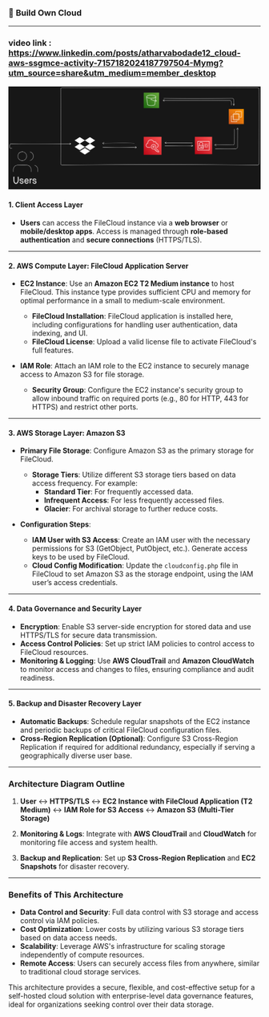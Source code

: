 ### 📂 **Build Own Cloud**

---
### video link : https://www.linkedin.com/posts/atharvabodade12_cloud-aws-ssgmce-activity-7157182024187797504-Mymg?utm_source=share&utm_medium=member_desktop
![architecture](arch.png)

#### **1. Client Access Layer**
   - **Users** can access the FileCloud instance via a **web browser** or **mobile/desktop apps**. Access is managed through **role-based authentication** and **secure connections** (HTTPS/TLS).
   
---

#### **2. AWS Compute Layer: FileCloud Application Server**
   - **EC2 Instance**: Use an **Amazon EC2 T2 Medium instance** to host FileCloud. This instance type provides sufficient CPU and memory for optimal performance in a small to medium-scale environment.
     - **FileCloud Installation**: FileCloud application is installed here, including configurations for handling user authentication, data indexing, and UI.
     - **FileCloud License**: Upload a valid license file to activate FileCloud's full features.

   - **IAM Role**: Attach an IAM role to the EC2 instance to securely manage access to Amazon S3 for file storage.
     - **Security Group**: Configure the EC2 instance's security group to allow inbound traffic on required ports (e.g., 80 for HTTP, 443 for HTTPS) and restrict other ports.

---

#### **3. AWS Storage Layer: Amazon S3**
   - **Primary File Storage**: Configure Amazon S3 as the primary storage for FileCloud. 
     - **Storage Tiers**: Utilize different S3 storage tiers based on data access frequency. For example:
       - **Standard Tier**: For frequently accessed data.
       - **Infrequent Access**: For less frequently accessed files.
       - **Glacier**: For archival storage to further reduce costs.

   - **Configuration Steps**:
     - **IAM User with S3 Access**: Create an IAM user with the necessary permissions for S3 (GetObject, PutObject, etc.). Generate access keys to be used by FileCloud.
     - **Cloud Config Modification**: Update the `cloudconfig.php` file in FileCloud to set Amazon S3 as the storage endpoint, using the IAM user’s access credentials.

---

#### **4. Data Governance and Security Layer**
   - **Encryption**: Enable S3 server-side encryption for stored data and use HTTPS/TLS for secure data transmission.
   - **Access Control Policies**: Set up strict IAM policies to control access to FileCloud resources.
   - **Monitoring & Logging**: Use **AWS CloudTrail** and **Amazon CloudWatch** to monitor access and changes to files, ensuring compliance and audit readiness.

---

#### **5. Backup and Disaster Recovery Layer**
   - **Automatic Backups**: Schedule regular snapshots of the EC2 instance and periodic backups of critical FileCloud configuration files.
   - **Cross-Region Replication (Optional)**: Configure S3 Cross-Region Replication if required for additional redundancy, especially if serving a geographically diverse user base.

---

### **Architecture Diagram Outline**

1. **User** ↔ **HTTPS/TLS** ↔ **EC2 Instance with FileCloud Application (T2 Medium)** ↔ **IAM Role for S3 Access** ↔ **Amazon S3 (Multi-Tier Storage)**

2. **Monitoring & Logs**: Integrate with **AWS CloudTrail** and **CloudWatch** for monitoring file access and system health.

3. **Backup and Replication**: Set up **S3 Cross-Region Replication** and **EC2 Snapshots** for disaster recovery.

---

### **Benefits of This Architecture**
- **Data Control and Security**: Full data control with S3 storage and access control via IAM policies.
- **Cost Optimization**: Lower costs by utilizing various S3 storage tiers based on data access needs.
- **Scalability**: Leverage AWS's infrastructure for scaling storage independently of compute resources.
- **Remote Access**: Users can securely access files from anywhere, similar to traditional cloud storage services.

This architecture provides a secure, flexible, and cost-effective setup for a self-hosted cloud solution with enterprise-level data governance features, ideal for organizations seeking control over their data storage.
